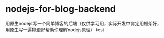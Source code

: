 # nodejs-for-blog-backend
用原生nodejs写一个简单博客的后端（仅供学习用，实际开发中肯定用框架好，用原生写一遍能更好帮助你理解nodejs原理）
test











